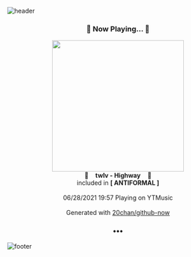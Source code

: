 ![header](https://capsule-render.vercel.app/api?type=wave&height=170&section=header&text=Hi.%20I'm%20SHIFT&fontColor=090707&fontAlignX=45&fontAlignY=65&fontSize=100)

<h3 align="center">🎵 Now Playing... 🎵</h3>
<p align="center">
  <a href="https://music.youtube.com/watch?v=kItao5VA7C0">
    <img width="300" src="https://lh3.googleusercontent.com/MV1SphNwvdgd-CVxkYraQP1GfTZyNaTqbBMPaMrq5hkgl8cB5U58qNWW1oKlnKJFG02mEzR4GPPuFwx8">
  </a>
  <br>
  🎵&nbsp&nbsp&nbsp <b>twlv - Highway</b> &nbsp&nbsp&nbsp🎵
  <br>
  included in <b>[ ANTIFORMAL ]</b>
  
  <br />
  <br />
  06/28/2021 19:57 Playing on YTMusic
  <br />
  <br />
  Generated with <a href="https://github.com/20chan/github-now">20chan/github-now</a>
</p>

<h3 align="center">•••</h3>

![footer](https://capsule-render.vercel.app/api?type=wave&height=150&section=footer)
